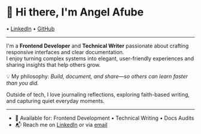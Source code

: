 # 👋 Hi there, I'm Angel Afube

• [LinkedIn](https://www.linkedin.com/in/angel-afube/) • [GitHub](https://github.com/AfubeAngel)

---

I'm a **Frontend Developer** and **Technical Writer** passionate about crafting responsive interfaces and clear documentation.  
I enjoy turning complex systems into elegant, user-friendly experiences and sharing insights that help others grow.

💡 My philosophy: *Build, document, and share—so others can learn faster than you did.*

Outside of tech, I love journaling reflections, exploring faith-based writing, and capturing quiet everyday moments.

---

- 💼 Available for: Frontend Development • Technical Writing • Docs Audits  
- 📬 Reach me on [LinkedIn](https://www.linkedin.com/in/angel-afube/) or via [email](mailto:angelchinenye@example.com)  
